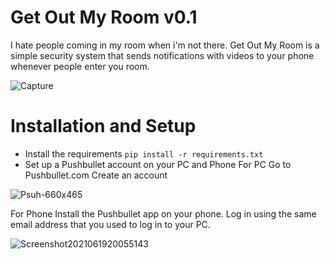 Get Out My Room v0.1
==============
I hate people coming in my room when i'm not there. Get Out My Room is a simple security system that sends notifications with videos to your phone whenever people enter you room. 

![Capture](https://user-images.githubusercontent.com/85095943/148777964-f801275a-64ff-45ce-9e2a-fcf2b46c1a0e.PNG)

Installation and Setup
==============
- Install the requirements 
```pip install -r requirements.txt```
- Set up a Pushbullet account on your PC and Phone
  For PC
    Go to Pushbullet.com
    Create an account
    
![Psuh-660x465](https://user-images.githubusercontent.com/85095943/148778992-a8f341ed-c43b-4472-b89f-c4af307bb9dd.png)

  For Phone
    Install the Pushbullet app on your phone.
    Log in using the same email address that you used to log in to your PC.
    
![Screenshot2021061920055143](https://user-images.githubusercontent.com/85095943/148779234-200c759d-120f-4e2c-b21f-4e508d6b5bcc.png)

